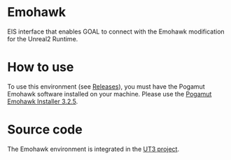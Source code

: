 Emohawk
===

EIS interface that enables GOAL to connect with the Emohawk modification for the Unreal2 Runtime.


How to use
============
To use this environment (see [Releases](https://github.com/eishub/emohawk/releases)), you must have the Pogamut Emohawk software installed on your machine.
Please use the [Pogamut Emohawk Installer 3.2.5](http://diana.ms.mff.cuni.cz/pogamut_files/latest/installer/PogamutEmohawkInstaller-3.2.5-standard.jar).

Source code
============
The Emohawk environment is integrated in the [UT3 project](https://github.com/eishub/UT3).
